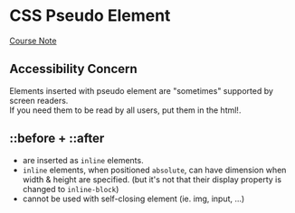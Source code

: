 # CSS Pseudo Element

[Course Note](https://github.com/HackerYou/bootcamp-notes/blob/master/css/pseudo-elements.md)

## Accessibility Concern

Elements inserted with pseudo element are "sometimes" supported by screen readers.  
If you need them to be read by all users, put them in the html!.

## ::before + ::after

- are inserted as `inline` elements.
- `inline` elements, when positioned `absolute`, can have dimension when width & height are specified. (but it's not that their display property is changed to `inline-block`)
- cannot be used with self-closing element (ie. img, input, ...)
